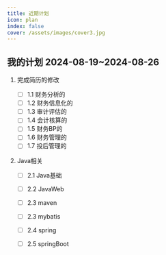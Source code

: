 ```yaml
---
title: 近期计划
icon: plan
index: false
cover: /assets/images/cover3.jpg
---
```


## 我的计划 2024-08-19~2024-08-26

1. 完成简历的修改

    - [ ] 1.1 财务分析的
    - [ ] 1.2 财务信息化的
    - [ ] 1.3 审计评估的
    - [ ] 1.4 会计核算的
    - [ ] 1.5 财务BP的
    - [ ] 1.6 财务管理的
    - [ ] 1.7 投后管理的

2. Java相关
    - [ ] 2.1 Java基础
    - [ ] 2.2 JavaWeb
    - [ ] 2.3 maven
    - [ ] 2.3 mybatis
    - [ ] 2.4 spring
    - [ ] 2.5 springBoot




